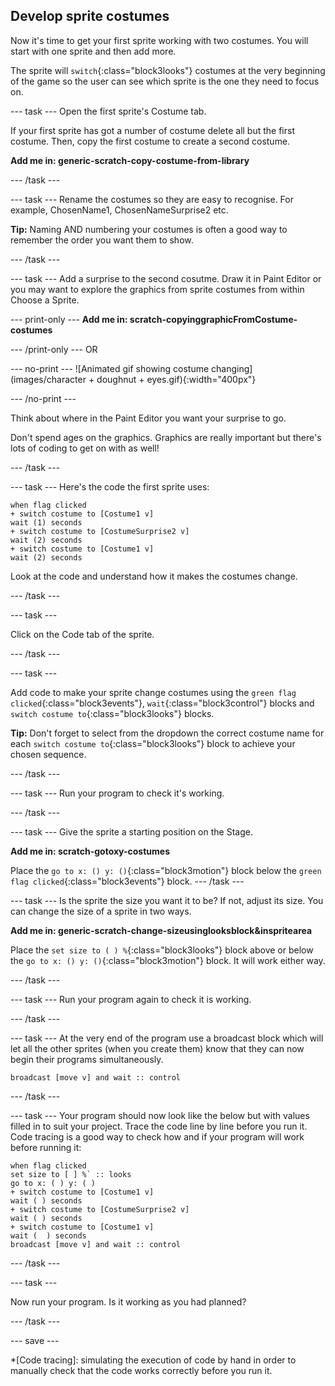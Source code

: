 ## Develop sprite costumes

Now it's time to get your first sprite working with two costumes. You will start with one sprite and then add more. 

The sprite will `switch`{:class="block3looks"} costumes at the very beginning of the game so the user can see which sprite is the one they need to focus on.

--- task ---
Open the first sprite's Costume tab. 

If your first sprite has got a number of costume delete all but the first costume. Then, copy the first costume to create a second costume.

**Add me in: generic-scratch-copy-costume-from-library**

--- /task ---

--- task ---
Rename the costumes so they are easy to recognise. For example, ChosenName1, ChosenNameSurprise2 etc.

**Tip:** Naming AND numbering your costumes is often a good way to remember the order you want them to show.

--- /task ---

--- task ---
Add a surprise to the second cosutme. Draw it in Paint Editor or you may want to explore the graphics from sprite costumes from within Choose a Sprite. 

--- print-only ---
**Add me in: scratch-copyinggraphicFromCostume-costumes**

--- /print-only ---
OR

--- no-print ---
![Animated gif showing costume changing](images/character + doughnut + eyes.gif){:width="400px"}

--- /no-print ---

Think about where in the Paint Editor you want your surprise to go.

Don't spend ages on the graphics. Graphics are really important but there's lots of coding to get on with as well!

--- /task ---

--- task ---
Here's the code the first sprite uses:

```blocks3
when flag clicked
+ switch costume to [Costume1 v]
wait (1) seconds
+ switch costume to [CostumeSurprise2 v]
wait (2) seconds
+ switch costume to [Costume1 v]
wait (2) seconds
```
Look at the code and understand how it makes the costumes change.

--- /task ---

--- task ---

Click on the Code tab of the sprite.

--- /task ---

--- task ---

Add code to make your sprite change costumes using the `green flag clicked`{:class="block3events"}, `wait`{:class="block3control"} blocks and `switch costume to`{:class="block3looks"} blocks.

**Tip:** Don't forget to select from the dropdown the correct costume name for each `switch costume to`{:class="block3looks"} block to achieve your chosen sequence.

--- /task ---

--- task ---
Run your program to check it's working.

--- /task ---

--- task ---
Give the sprite a starting position on the Stage.

**Add me in: scratch-gotoxy-costumes**

Place the `go to x: () y: ()`{:class="block3motion"} block below the `green flag clicked`{:class="block3events"} block.
--- /task ---

--- task ---
Is the sprite the size you want it to be? If not, adjust its size. You can change the size of a sprite in two ways.

**Add me in: generic-scratch-change-sizeusinglooksblock&inspritearea**

Place the `set size to ( ) %`{:class="block3looks"} block above or below the `go to x: () y: ()`{:class="block3motion"}  block. It will work either way. 

--- /task ---

--- task ---
Run your program again to check it is working.

--- /task ---

--- task ---
At the very end of the program use a broadcast block which will let all the other sprites (when you create them) know that they can now begin their programs simultaneously.

```blocks3
broadcast [move v] and wait :: control
```

--- /task ---

--- task ---
Your program should now look like the below but with values filled in to suit your project. Trace the code line by line before you run it. Code tracing is a good way to check how and if your program will work before running it:

```blocks3
when flag clicked
set size to [ ] %` :: looks
go to x: ( ) y: ( )
+ switch costume to [Costume1 v]
wait ( ) seconds
+ switch costume to [CostumeSurprise2 v]
wait ( ) seconds
+ switch costume to [Costume1 v]
wait (  ) seconds
broadcast [move v] and wait :: control
```

--- /task ---

--- task ---

Now run your program. Is it working as you had planned?

--- /task ---

--- save ---

*[Code tracing]: simulating the execution of code by hand in order to manually check that the code works correctly before you run it.


